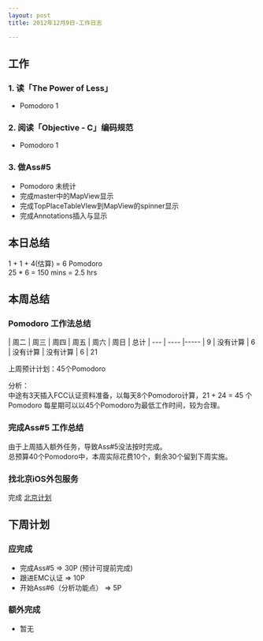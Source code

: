 ```yaml
---
layout: post
title: 2012年12月9日-工作日志  

---
```


  
## 工作

### 1. 读「The Power of Less」    
-  Pomodoro  1  

### 2. 阅读「Objective - C」编码规范 
-  Pomodoro  1   

### 3. 做Ass#5
-  Pomodoro 未统计
-  完成master中的MapView显示
-  完成TopPlaceTableVIew到MapView的spinner显示
-  完成Annotations插入与显示  
  
## 本日总结    

1 + 1 + 4(估算) = 6 Pomodoro    
25 * 6 = 150 mins = 2.5 hrs  
    
## 本周总结  
  
### Pomodoro 工作法总结 
| 周二 | 周三 | 周四 | 周五 | 周六 | 周日 | 总计
| --- | ---- |-----
| 9 | 没有计算  | 6 | 没有计算 | 没有计算 | 6 | 21
  
上周预计计划：45个Pomodoro

分析：  
中途有3天插入FCC认证资料准备，以每天8个Pomodoro计算，21 + 24 = 45 个 Pomodoro
每星期可以以45个Pomodoro为最低工作时间，较为合理。  

### 完成Ass#5 工作总结
由于上周插入额外任务，导致Ass#5没法按时完成。  
总预算40个Pomodoro中，本周实际花费10个，剩余30个留到下周实施。  
  
### 找北京iOS外包服务  
完成
[北京计划](http://imyk.net/2012/12/05/bjplan/)

## 下周计划    

### 应完成  
  
- 完成Ass#5 => 30P (预计可提前完成)
- 跟进EMC认证 => 10P
- 开始Ass#6（分析功能点） => 5P
  
### 额外完成
  
- 暂无
